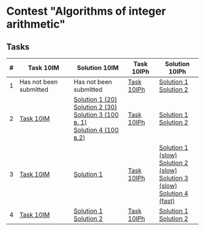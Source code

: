 # Contest "Algorithms of integer arithmetic"

## Tasks

| #   | Task 10IM                      | Solution 10IM                                                                                                                                                                                                                                 | Task 10IPh                      | Solution 10IPh                                                                                                                                                                                                                             |
|-----|--------------------------------|-----------------------------------------------------------------------------------------------------------------------------------------------------------------------------------------------------------------------------------------------|---------------------------------|--------------------------------------------------------------------------------------------------------------------------------------------------------------------------------------------------------------------------------------------|
| 1   | Has not been submitted         | Has not been submitted                                                                                                                                                                                                                        | [Task 10IPh](tasks/if/task1.md) | [Solution 1](solutions/task1/if/sol01/main.cpp) <br> [Solution 2](solutions/task1/if/sol02/main.cpp)                                                                                                                                       |
| 2   | [Task 10IM](tasks/im/task2.md) | [Solution 1 (20)](solutions/task2/im/sol01/main.cpp) <br> [Solution 2 (30)](solutions/task2/im/sol02/main.cpp) <br> [Solution 3 (100 в. 1)](solutions/task2/im/sol03/main.cpp) <br> [Solution 4 (100 в.2)](solutions/task2/im/sol04/main.cpp) | [Task 10IPh](tasks/if/task2.md) | [Solution 1](solutions/task2/if/sol01/main.cpp) <br> [Solution 2](solutions/task2/if/sol02/main.cpp)                                                                                                                                       |
| 3   | [Task 10IM](tasks/im/task3.md) | [Solution 1](solutions/task3/im/sol01/main.cpp)                                                                                                                                                                                               | [Task 10IPh](tasks/if/task3.md) | [Solution 1 (slow)](solutions/task3/if/sol01/main.cpp) <br> [Solution 2 (slow)](solutions/task3/if/sol02/main.cpp) <br> [Solution 3 (slow)](solutions/task3/if/sol03/main.cpp) <br> [Solution 4 (fast)](solutions/task3/if/sol04/main.cpp) |
| 4   | [Task 10IM](tasks/im/task4.md) | [Solution 1](solutions/task4/im/sol01/main.cpp) <br> [Solution 2](solutions/task4/im/sol02/main.cpp)                                                                                                                                          | [Task 10IPh](tasks/if/task4.md) | [Solution 1](solutions/task4/if/sol01/main.cpp) <br> [Solution 2](solutions/task4/if/sol02/main.cpp)                                                                                                                                       |
